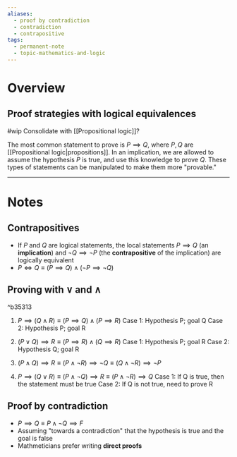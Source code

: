 ```yaml
---
aliases:
  - proof by contradiction
  - contradiction
  - contrapositive
tags:
  - permanent-note
  - topic-mathematics-and-logic
---
```

# Overview

## Proof strategies with logical equivalences

#wip Consolidate with [[Propositional logic]]?

The most common statement to prove is $P \implies Q$, where $P,Q$ are [[Propositional logic|propositions]]. In an implication, we are allowed to assume the hypothesis $P$ is true, and use this knowledge to prove $Q$. These types of statements can be manipulated to make them more "provable."

---
# Notes

## Contrapositives
- If $P$ and $Q$ are logical statements, the local statements $P \implies Q$ (an **implication**) and $\neg Q \implies \neg P$ (the **contrapositive** of the implication) are logically equivalent
- $P \iff Q \equiv (P \implies Q) \wedge (\neg P \implies \neg Q)$ 

## Proving with $\vee$ and $\wedge$

^b35313

1. $P \implies (Q \wedge R) \equiv (P \implies Q) \wedge (P \implies R)$
Case 1: Hypothesis P; goal Q
Case 2: Hypothesis P; goal R

2. $(P \vee Q) \implies R \equiv (P \implies R) \wedge (Q \implies R)$
Case 1: Hypothesis P; goal R
Case 2: Hypothesis Q; goal R

3. $(P \wedge Q) \implies R \equiv (P \wedge \neg R) \implies \neg Q \equiv (Q \wedge \neg R) \implies \neg P$

4. $P \implies (Q \vee R) \equiv (P \wedge \neg Q) \implies R \equiv (P \wedge \neg R) \implies Q$
Case 1: If Q is true, then the statement must be true
Case 2: If Q is not true, need to prove R

## Proof by contradiction
- $P \implies Q \equiv P \wedge \neg Q \implies F$
- Assuming "towards a contradiction" that the hypothesis is true and the goal is false
- Mathmeticians prefer writing **direct proofs**
